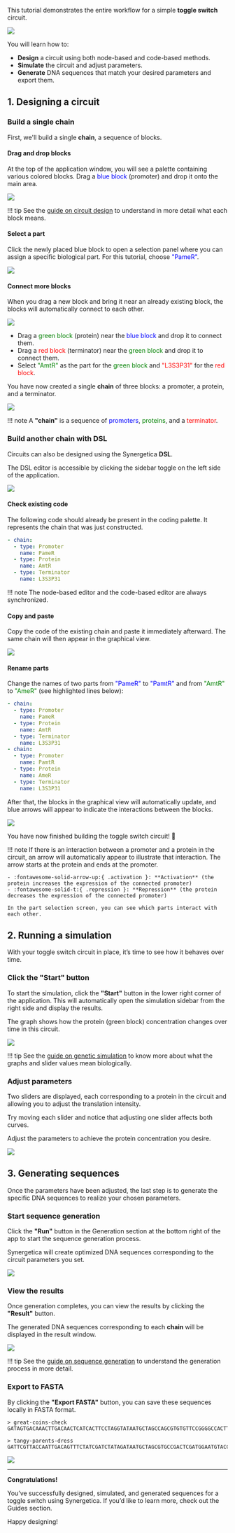 This tutorial demonstrates the entire workflow for a simple **toggle switch** circuit.

![](../assets/imgs/tutorial/tutorial_goal.png)

You will learn how to:

- **Design** a circuit using both node-based and code-based methods.
- **Simulate** the circuit and adjust parameters.
- **Generate** DNA sequences that match your desired parameters and export them.

## 1. Designing a circuit

### Build a single chain
First, we'll build a single **chain**, a sequence of blocks.

#### Drag and drop blocks

At the top of the application window, you will see a palette containing various colored blocks. Drag a <span style="color: blue">blue block</span> (promoter) and drop it onto the main area.

![](../assets/imgs/tutorial/dnd_parts.png)

!!! tip
    See the <u>[guide on circuit design](../guides/circuit-design.md)</u> to understand in more detail what each block means.

#### Select a part

Click the newly placed blue block to open a selection panel where you can assign a specific biological part. For this tutorial, choose <span style="color: blue">"PameR"</span>.

![](../assets/imgs/tutorial/select_parts.png)

#### Connect more blocks

When you drag a new block and bring it near an already existing block, the blocks will automatically connect to each other.

![](../assets/imgs/tutorial/dnd_new_parts.png)

- Drag a <span style="color: green">green block</span> (protein) near the <span style="color: blue">blue block</span> and drop it to connect them.
- Drag a <span style="color: red">red block</span> (terminator) near the <span style="color: green">green block</span> and drop it to connect them.
- Select <span style="color: green">"AmtR"</span> as the part for the <span style="color: green">green block</span> and <span style="color: red">"L3S3P31"</span> for the <span style="color: red">red block</span>.

You have now created a single **chain** of three blocks: a promoter, a protein, and a terminator.

![](../assets/imgs/tutorial/single_chain.png)

!!! note
    A **"chain"** is a sequence of <span style="color: blue">promoters</span>, <span style="color: green">proteins</span>, and a <span style="color: red">terminator</span>.

### Build another chain with DSL

Circuits can also be designed using the Synergetica **DSL**.

The DSL editor is accessible by clicking the sidebar toggle on the left side of the application.

![](../assets/imgs/tutorial/dsl_pallete.png)

#### Check existing code

The following code should already be present in the coding palette. It represents the chain that was just constructed.

```yaml title="Circuit YAML"
- chain:
  - type: Promoter
    name: PameR
  - type: Protein
    name: AmtR
  - type: Terminator
    name: L3S3P31
```

!!! note
  	The node-based editor and the code-based editor are always synchronized.

#### Copy and paste

Copy the code of the existing chain and paste it immediately afterward. The same chain will then appear in the graphical view.

![](../assets/imgs/tutorial/dsl_copy_paste.png)

#### Rename parts

Change the names of two parts from <span style="color: blue">"PameR"</span> to <span style="color: blue">"PamtR"</span> and from <span style="color: green">"AmtR"</span> to <span style="color: green">"AmeR"</span> (see highlighted lines below):

```yaml hl_lines="10 12" title="Circuit YAML"
- chain:
  - type: Promoter
    name: PameR
  - type: Protein
    name: AmtR
  - type: Terminator
    name: L3S3P31
- chain:
  - type: Promoter
    name: PamtR
  - type: Protein
    name: AmeR
  - type: Terminator
    name: L3S3P31
```

After that, the blocks in the graphical view will automatically update, and blue arrows will appear to indicate the interactions between the blocks.

![](../assets/imgs/tutorial/dsl_name_change.png)

You have now finished building the toggle switch circuit! :raised_hands:

!!! note
  	If there is an interaction between a promoter and a protein in the circuit, an arrow will automatically appear to illustrate that interaction. The arrow starts at the protein and ends at the promoter.

    - :fontawesome-solid-arrow-up:{ .activation }: **Activation** (the protein increases the expression of the connected promoter)
    - :fontawesome-solid-t:{ .repression }: **Repression** (the protein decreases the expression of the connected promoter)

    In the part selection screen, you can see which parts interact with each other.

## 2. Running a simulation

With your toggle switch circuit in place, it’s time to see how it behaves over time.

### Click the "Start" button

To start the simulation, click the **"Start"** button in the lower right corner of the application. This will automatically open the simulation sidebar from the right side and display the results.

The graph shows how the protein (green block) concentration changes over time in this circuit.

![](../assets/imgs/tutorial/simulation_first.png)

!!! tip
  	See the <u>[guide on genetic simulation](../guides/genetic-simulation.md)</u> to know more about what the graphs and slider values mean biologically.

### Adjust parameters

Two sliders are displayed, each corresponding to a protein in the circuit and allowing you to adjust the translation intensity.

Try moving each slider and notice that adjusting one slider affects both curves.

Adjust the parameters to achieve the protein concentration you desire.

![](../assets/imgs/tutorial/simulation_bar_move.png)

## 3. Generating sequences

Once the parameters have been adjusted, the last step is to generate the specific DNA sequences to realize your chosen parameters.

### Start sequence generation

Click the **"Run"** button in the Generation section at the bottom right of the app to start the sequence generation process.

Synergetica will create optimized DNA sequences corresponding to the circuit parameters you set.

![](../assets/imgs/tutorial/generation_generating.png)

### View the results

Once generation completes, you can view the results by clicking the **"Result"** button.

The generated DNA sequences corresponding to each **chain** will be displayed in the result window.

![](../assets/imgs/tutorial/generation_result.png)

!!! tip
    See the <u>[guide on sequence generation](../guides/sequence-generation.md)</u> to understand the generation process in more detail.

### Export to FASTA

By clicking the **"Export FASTA"** button, you can save these sequences locally in FASTA format.

``` fasta title="Example FASTA"
> great-coins-check
GATAGTGACAAACTTGACAACTCATCACTTCCTAGGTATAATGCTAGCCAGCGTGTGTTCCGGGGCCACTTGTTACTGCCCAATTATTGAACACCCTAACGGGTGTTTTTTTTTTTTTGGTCTACC

> tangy-parents-dress
GATTCGTTACCAATTGACAGTTTCTATCGATCTATAGATAATGCTAGCGTGCCGACTCGATGGAATGTACCATTGGCCCCCAATTATTGAACACCCTAACGGGTGTTTTTTTTTTTTTGGTCTACC
```

![](../assets/imgs/tutorial/generation_export.png)

---

**Congratulations!**

You’ve successfully designed, simulated, and generated sequences for a toggle switch using Synergetica. If you’d like to learn more, check out the Guides section.

Happy designing!
